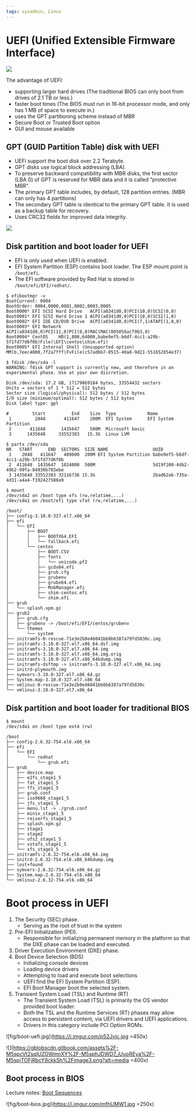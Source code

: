 ```yaml
---
tags: sysadmin, Linux
---
```


# UEFI (Unified Extensible Firmware Interface)
![](https://www.howtogeek.com/wp-content/uploads/2017/05/img_5913820521683.png.pagespeed.ce.SW-PQN3x9j.png)


The advantage of UEFI:
- supporting larger hard drives (The traditional BIOS can only boot from drives of 2.1 TB or less.)
- faster boot times (The BIOS must run in 16-bit processor mode, and only has 1 MB of space to execute in.)
- uses the GPT partitioning scheme instead of MBR
- Secure Boot or Trusted Boot option
- GUI and mouse available


## GPT (GUID Partition Table) disk with UEFI
- UEFI support the boot disk over 2.2 Terabyte.
- GPT disks use logical block addressing (LBA).
- To preserve backward compatibility with MBR disks, the first sector (LBA 0) of GPT is reserved for MBR data and it is called “protective MBR”.
- The primary GPT table includes, by default, 128 partition entries. (MBR can only has 4 partitions)
- The secondary GPT table is identical to the primary GPT table. It is used as a backup table for recovery. 
- Uses CRC32 fields for improved data integrity.
  
![](https://vjauj58549.i.lithium.com/community/image/serverpage/image-id/20344iBD7B85E66A89702E/image-size/large?v=1.0&px=999)



## Disk partition and boot loader for UEFI
- EFI is only used when UEFI is enabled. 
- EFI System Partition (ESP) contains boot loader. The ESP mount point is ```/boot/efi```.
- The EFI software provided by Red Hat is stored in ```/boot/efi/EFI/redhat/```.

```
$ efibootmgr -v
BootCurrent: 0004
BootOrder: 0004,0000,0001,0002,0003,0005
Boot0000* EFI SCSI Hard Drive	ACPI(a0341d0,0)PCI(10,0)SCSI(0,0)
Boot0001* EFI SCSI Hard Drive 1	ACPI(a0341d0,0)PCI(10,0)SCSI(1,0)
Boot0002* EFI IDE CD/DVD Drive	ACPI(a0341d0,0)PCI(7,1)ATAPI(1,0,0)
Boot0003* EFI Network	ACPI(a0341d0,0)PCI(11,0)PCI(0,0)MAC(MAC(005056acf9b3,0)
Boot0004* CentOS	HD(1,800,64000,babe9ef5-b6df-4cc1-a29b-5f1fd77d6f0b)File(\EFI\centos\shim.efi)
Boot0005* EFI Internal Shell (Unsupported option)	MM(b,7eec4000,7f2a7fff)FvFile(c57ad6b7-0515-40a8-9d21-551652854e37)
```

```
$ fdisk /dev/sda -l
WARNING: fdisk GPT support is currently new, and therefore in an experimental phase. Use at your own discretion.

Disk /dev/sda: 17.2 GB, 17179869184 bytes, 33554432 sectors
Units = sectors of 1 * 512 = 512 bytes
Sector size (logical/physical): 512 bytes / 512 bytes
I/O size (minimum/optimal): 512 bytes / 512 bytes
Disk label type: gpt

#         Start          End    Size  Type            Name
 1         2048       411647    200M  EFI System      EFI System Partition
 2       411648      1435647    500M  Microsoft basic 
 3      1435648     33552383   15.3G  Linux LVM
```

```
$ partx /dev/sda
NR   START      END  SECTORS  SIZE NAME                 UUID
 1    2048   411647   409600  200M EFI System Partition babe9ef5-b6df-4cc1-a29b-5f1fd77d6f0b
 2  411648  1435647  1024000  500M                      5d19f200-4db2-49b2-99fa-84930b703ebe
 3 1435648 33552383 32116736 15.3G                      2bad62a6-735a-4d31-a4a4-f192427580a9
```

```
$ mount
/dev/sda2 on /boot type xfs (rw,relatime,...)
/dev/sda1 on /boot/efi type vfat (rw,relatime,...)
```

```
/boot/
├── config-3.10.0-327.el7.x86_64
├── efi
│   └── EFI
│       ├── BOOT
│       │   ├── BOOTX64.EFI
│       │   └── fallback.efi
│       └── centos
│           ├── BOOT.CSV
│           ├── fonts
│           │   └── unicode.pf2
│           ├── gcdx64.efi
│           ├── grub.cfg
│           ├── grubenv
│           ├── grubx64.efi
│           ├── MokManager.efi
│           ├── shim-centos.efi
│           └── shim.efi
├── grub
│   └── splash.xpm.gz
├── grub2
│   ├── grub.cfg
│   ├── grubenv -> /boot/efi/EFI/centos/grubenv
│   └── themes
│       └── system
├── initramfs-0-rescue-71e3e2b8e46041bb8b6387a79fd5830c.img
├── initramfs-3.10.0-327.el7.x86_64.dsf.img
├── initramfs-3.10.0-327.el7.x86_64.img
├── initramfs-3.10.0-327.el7.x86_64.img.orig
├── initramfs-3.10.0-327.el7.x86_64kdump.img
├── initramfs-dsftmp -> initramfs-3.10.0-327.el7.x86_64.img
├── initrd-plymouth.img
├── symvers-3.10.0-327.el7.x86_64.gz
├── System.map-3.10.0-327.el7.x86_64
├── vmlinuz-0-rescue-71e3e2b8e46041bb8b6387a79fd5830c
└── vmlinuz-3.10.0-327.el7.x86_64
```

## Disk partition and boot loader for traditional BIOS
```
$ mount
/dev/sda1 on /boot type ext4 (rw)
```

```
/boot
├── config-2.6.32-754.el6.x86_64
├── efi
│   └── EFI
│       └── redhat
│           └── grub.efi
├── grub
│   ├── device.map
│   ├── e2fs_stage1_5
│   ├── fat_stage1_5
│   ├── ffs_stage1_5
│   ├── grub.conf
│   ├── iso9660_stage1_5
│   ├── jfs_stage1_5
│   ├── menu.lst -> ./grub.conf
│   ├── minix_stage1_5
│   ├── reiserfs_stage1_5
│   ├── splash.xpm.gz
│   ├── stage1
│   ├── stage2
│   ├── ufs2_stage1_5
│   ├── vstafs_stage1_5
│   └── xfs_stage1_5
├── initramfs-2.6.32-754.el6.x86_64.img
├── initrd-2.6.32-754.el6.x86_64kdump.img
├── lost+found
├── symvers-2.6.32-754.el6.x86_64.gz
├── System.map-2.6.32-754.el6.x86_64
└── vmlinuz-2.6.32-754.el6.x86_64
```

# Boot process in UEFI
1. The Security (SEC) phase.
    - Serving as the root of trust in the system
2. Pre-EFI Initialization (PEI).
    - Responsible for initializing permanent memory in the platform so that the DXE phase can be loaded and executed.
4. Driver Execution Environment (DXE) phase.
5. Boot Device Selection (BDS)
    - Initializing console devices
    - Loading device drivers
    - Attempting to load and execute boot selections
    - UEFI find the EFI System Partition (ESP).
    - EFI Boot Manager boot the selected system.
6. Transient System Load (TSL) and Runtime (RT)
    - The Transient System Load (TSL) is primarily the OS vendor provided boot loader. 
    - Both the TSL and the Runtime Services (RT) phases may allow access to persistent content, via UEFI drivers and UEFI applications. 
    - Drivers in this category include PCI Option ROMs.

![fig/boot-uefi.jpg](https://i.imgur.com/p52Jvjc.jpg =450x)

![](https://gblobscdn.gitbook.com/assets%2F-M5spcVt2sqlUZOWmnXY%2F-M5sphJDWD7_iUuoREya%2F-M5spjTOFjRbcY8ckkSh%2Fimage3.png?alt=media =400x)

## Boot process in BIOS
Lecture notes: [Boot Sequences](https://hackmd.io/Lct6KHaIQ7apDGvjY4MUqQ)

![fig/boot-bios.jpg](https://i.imgur.com/mfhUMW1.jpg =250x)


